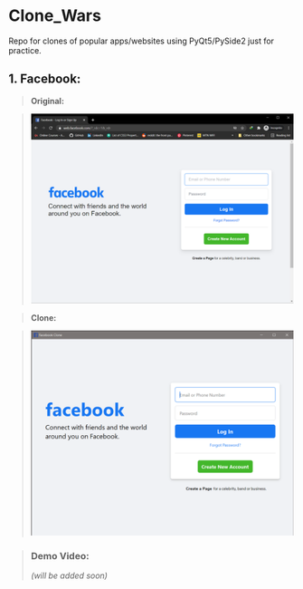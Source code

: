 # Clone_Wars

Repo for clones of popular apps/websites using PyQt5/PySide2 just for practice.

## 1. Facebook:

>  **Original:**

>  <img src='https://raw.githubusercontent.com/CHR-onicles/Clone_Wars/main/Facebook/Log_In_Page/screenshots/fb_site.png' width=800 alt='original_ss'>

>  **Clone:**

> <img src='https://raw.githubusercontent.com/CHR-onicles/Clone_Wars/main/Facebook/Log_In_Page/screenshots/fb_clone.png' width=800 alt='clone_ss'>

> ### Demo Video:
> *(will be added soon)*
